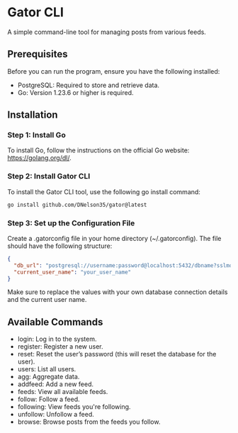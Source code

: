 # Gator CLI
A simple command-line tool for managing posts from various feeds.

## Prerequisites
Before you can run the program, ensure you have the following installed:

- PostgreSQL: Required to store and retrieve data.
- Go: Version 1.23.6 or higher is required.

## Installation
### Step 1: Install Go
To install Go, follow the instructions on the official Go website: https://golang.org/dl/.

### Step 2: Install Gator CLI
To install the Gator CLI tool, use the following go install command:

```bash
go install github.com/DNelson35/gator@latest
```

### Step 3: Set up the Configuration File
Create a .gatorconfig file in your home directory (~/.gatorconfig). The file should have the following structure:

```json
{
  "db_url": "postgresql://username:password@localhost:5432/dbname?sslmode=disable",
  "current_user_name": "your_user_name"
}
```

Make sure to replace the values with your own database connection details and the current user name.

## Available Commands
- login: Log in to the system.
- register: Register a new user.
- reset: Reset the user’s password (this will reset the database for the user).
- users: List all users.
- agg: Aggregate data.
- addfeed: Add a new feed.
- feeds: View all available feeds.
- follow: Follow a feed.
- following: View feeds you're following.
- unfollow: Unfollow a feed.
- browse: Browse posts from the feeds you follow.
